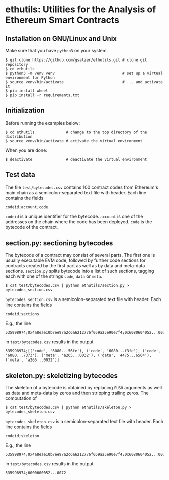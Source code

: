 # ethutils: Utilities for the Analysis of Ethereum Smart Contracts

## Installation on GNU/Linux and Unix

Make sure that you have `python3` on your system.
```
$ git clone https://github.com/gsalzer/ethutils.git # clone git repository
$ cd ethutils
$ python3 -m venv venv                              # set up a virtual environment for Python
$ source venv/bin/activate                          # ... and activate it
$ pip install wheel
$ pip install -r requirements.txt
```

## Initialization

Before running the examples below:
```
$ cd ethutils              # change to the top directory of the distribution
$ source venv/bin/activate # activate the virtual environment
```

When you are done:
```
$ deactivate               # deactivate the virtual environment
```

## Test data

The file `test/bytecodes.csv` contains 100 contract codes from Ethereum's main chain as a semicolon-separated text file with header.
Each line contains the fields
```
codeid;account;code
```

`codeid` is a unique identifier for the bytecode.
`account` is one of the addresses on the chain where the code has been deployed.
`code` is the bytecode of the contract.

## section.py: sectioning bytecodes

The bytecode of a contract may consist of several parts.
The first one is usually executable EVM code, followed by further code sections for contracts created by the first part as well as by data and meta-data sections.
`section.py` splits bytecode into a list of such sections, tagging each with one of the strings `code`, `data` or `meta`.

```
$ cat test/bytecodes.csv | python ethutils/section.py > bytecodes_section.csv
```

`bytecodes_section.csv` is a semicolon-separated text file with header.
Each line contains the fields
```
codeid;sections
```

E.g., the line
```
535998974;0x4a8eae10b7ee97a2c6a6212776f059a25e90e7f4;0x6080604052...0032
```
in `test/bytecodes.csv` results in the output
```
535998974;[('code', '6080...56fe'), ('code', '6080...f3fe'), ('code', '6080...7373'), ('meta', 'a265...0032'), ('data', '4475...6564'), ('meta', 'a265...0032')]
```

## skeleton.py: skeletizing bytecodes

The skeleton of a bytecode is obtained by replacing `PUSH` arguments as well as data and meta-data by zeros and then stripping trailing zeros.
The computation of 

```
$ cat test/bytecodes.csv | python ethutils/skeleton.py > bytecodes_skeleton.csv
```

`bytecodes_skeleton.csv` is a semicolon-separated text file with header.
Each line contains the fields
```
codeid;skeleton
```

E.g., the line
```
535998974;0x4a8eae10b7ee97a2c6a6212776f059a25e90e7f4;0x6080604052...0032
```
in `test/bytecodes.csv` results in the output
```
535998974;6000600052...0072
```

